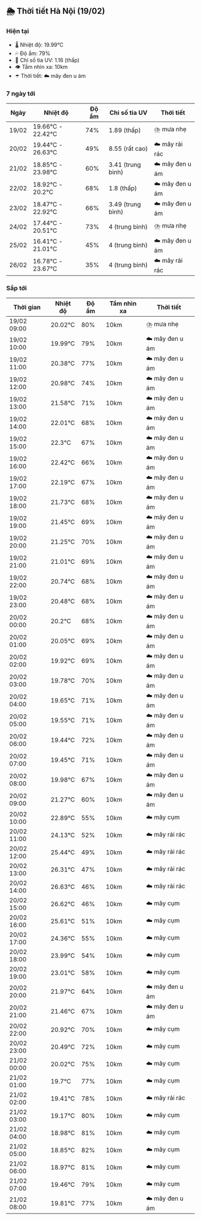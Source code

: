 ## 🌦️ Thời tiết Hà Nội (19/02)

### Hiện tại

- 🌡️ Nhiệt độ: 19.99℃
- 💦 Độ ẩm: 79%
- 🌟 Chỉ số tia UV: 1.16 (thấp)
- 👁️ Tầm nhìn xa: 10km
- ☂️ Thời tiết: ☁️ mây đen u ám

### 7 ngày tới

| Ngày | Nhiệt độ | Độ ẩm | Chỉ số tia UV | Thời tiết |
| --- | --- | --- | --- | --- |
| 19/02 | 19.66℃ - 22.42℃ | 74% | 1.89 (thấp) | ⛈️ mưa nhẹ |
| 20/02 | 19.44℃ - 26.63℃ | 49% | 8.55 (rất cao) | ☁️ mây rải rác |
| 21/02 | 18.85℃ - 23.98℃ | 60% | 3.41 (trung bình) | ☁️ mây đen u ám |
| 22/02 | 18.92℃ - 20.2℃ | 68% | 1.8 (thấp) | ☁️ mây đen u ám |
| 23/02 | 18.47℃ - 22.92℃ | 66% | 3.49 (trung bình) | ☁️ mây đen u ám |
| 24/02 | 17.44℃ - 20.51℃ | 73% | 4 (trung bình) | ⛈️ mưa nhẹ |
| 25/02 | 16.41℃ - 21.01℃ | 45% | 4 (trung bình) | ☁️ mây đen u ám |
| 26/02 | 16.78℃ - 23.67℃ | 35% | 4 (trung bình) | ☁️ mây rải rác |

### Sắp tới

| Thời gian | Nhiệt độ | Độ ẩm | Tầm nhìn xa | Thời tiết |
| --- | --- | --- | --- | --- |
| 19/02 09:00 | 20.02℃ | 80% | 10km | ⛈️ mưa nhẹ |
| 19/02 10:00 | 19.99℃ | 79% | 10km | ☁️ mây đen u ám |
| 19/02 11:00 | 20.38℃ | 77% | 10km | ☁️ mây đen u ám |
| 19/02 12:00 | 20.98℃ | 74% | 10km | ☁️ mây đen u ám |
| 19/02 13:00 | 21.58℃ | 71% | 10km | ☁️ mây đen u ám |
| 19/02 14:00 | 22.01℃ | 68% | 10km | ☁️ mây đen u ám |
| 19/02 15:00 | 22.3℃ | 67% | 10km | ☁️ mây đen u ám |
| 19/02 16:00 | 22.42℃ | 66% | 10km | ☁️ mây đen u ám |
| 19/02 17:00 | 22.19℃ | 67% | 10km | ☁️ mây đen u ám |
| 19/02 18:00 | 21.73℃ | 68% | 10km | ☁️ mây đen u ám |
| 19/02 19:00 | 21.45℃ | 69% | 10km | ☁️ mây đen u ám |
| 19/02 20:00 | 21.25℃ | 70% | 10km | ☁️ mây đen u ám |
| 19/02 21:00 | 21.01℃ | 69% | 10km | ☁️ mây đen u ám |
| 19/02 22:00 | 20.74℃ | 68% | 10km | ☁️ mây đen u ám |
| 19/02 23:00 | 20.48℃ | 68% | 10km | ☁️ mây đen u ám |
| 20/02 00:00 | 20.2℃ | 68% | 10km | ☁️ mây đen u ám |
| 20/02 01:00 | 20.05℃ | 69% | 10km | ☁️ mây đen u ám |
| 20/02 02:00 | 19.92℃ | 69% | 10km | ☁️ mây đen u ám |
| 20/02 03:00 | 19.78℃ | 70% | 10km | ☁️ mây đen u ám |
| 20/02 04:00 | 19.65℃ | 71% | 10km | ☁️ mây đen u ám |
| 20/02 05:00 | 19.55℃ | 71% | 10km | ☁️ mây đen u ám |
| 20/02 06:00 | 19.44℃ | 72% | 10km | ☁️ mây đen u ám |
| 20/02 07:00 | 19.45℃ | 71% | 10km | ☁️ mây đen u ám |
| 20/02 08:00 | 19.98℃ | 67% | 10km | ☁️ mây đen u ám |
| 20/02 09:00 | 21.27℃ | 60% | 10km | ☁️ mây đen u ám |
| 20/02 10:00 | 22.89℃ | 55% | 10km | ☁️ mây cụm |
| 20/02 11:00 | 24.13℃ | 52% | 10km | ☁️ mây rải rác |
| 20/02 12:00 | 25.44℃ | 49% | 10km | ☁️ mây rải rác |
| 20/02 13:00 | 26.31℃ | 47% | 10km | ☁️ mây rải rác |
| 20/02 14:00 | 26.63℃ | 46% | 10km | ☁️ mây rải rác |
| 20/02 15:00 | 26.62℃ | 46% | 10km | ☁️ mây cụm |
| 20/02 16:00 | 25.61℃ | 51% | 10km | ☁️ mây cụm |
| 20/02 17:00 | 24.36℃ | 55% | 10km | ☁️ mây cụm |
| 20/02 18:00 | 23.99℃ | 54% | 10km | ☁️ mây cụm |
| 20/02 19:00 | 23.01℃ | 58% | 10km | ☁️ mây cụm |
| 20/02 20:00 | 21.97℃ | 64% | 10km | ☁️ mây đen u ám |
| 20/02 21:00 | 21.46℃ | 67% | 10km | ☁️ mây đen u ám |
| 20/02 22:00 | 20.92℃ | 70% | 10km | ☁️ mây cụm |
| 20/02 23:00 | 20.49℃ | 72% | 10km | ☁️ mây cụm |
| 21/02 00:00 | 20.02℃ | 75% | 10km | ☁️ mây cụm |
| 21/02 01:00 | 19.7℃ | 77% | 10km | ☁️ mây cụm |
| 21/02 02:00 | 19.41℃ | 78% | 10km | ☁️ mây rải rác |
| 21/02 03:00 | 19.17℃ | 80% | 10km | ☁️ mây cụm |
| 21/02 04:00 | 18.98℃ | 81% | 10km | ☁️ mây cụm |
| 21/02 05:00 | 18.85℃ | 82% | 10km | ☁️ mây cụm |
| 21/02 06:00 | 18.97℃ | 81% | 10km | ☁️ mây cụm |
| 21/02 07:00 | 19.46℃ | 79% | 10km | ☁️ mây cụm |
| 21/02 08:00 | 19.81℃ | 77% | 10km | ☁️ mây đen u ám |
